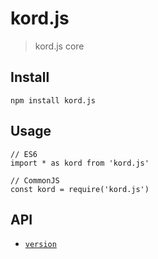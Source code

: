 # kord.js

> kord.js core

## Install
```
npm install kord.js
```

## Usage
```
// ES6
import * as kord from 'kord.js'

// CommonJS
const kord = require('kord.js')
```

## API

- [`version`](version.md)
